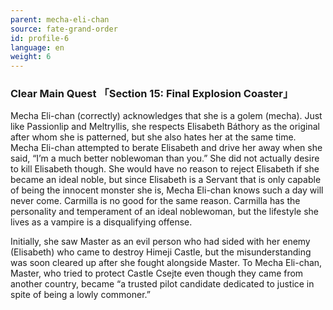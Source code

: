 ```yaml
---
parent: mecha-eli-chan
source: fate-grand-order
id: profile-6
language: en
weight: 6
---
```


### Clear Main Quest 「Section 15: Final Explosion Coaster」

Mecha Eli-chan (correctly) acknowledges that she is a golem (mecha).
Just like Passionlip and Meltryllis, she respects Elisabeth Báthory as the original after whom she is patterned, but she also hates her at the same time.
Mecha Eli-chan attempted to berate Elisabeth and drive her away when she said, “I’m a much better noblewoman than you.” She did not actually desire to kill Elisabeth though.
She would have no reason to reject Elisabeth if she became an ideal noble, but since Elisabeth is a Servant that is only capable of being the innocent monster she is, Mecha Eli-chan knows such a day will never come.
Carmilla is no good for the same reason.
Carmilla has the personality and temperament of an ideal noblewoman, but the lifestyle she lives as a vampire is a disqualifying offense.

Initially, she saw Master as an evil person who had sided with her enemy (Elisabeth) who came to destroy Himeji Castle, but the misunderstanding was soon cleared up after she fought alongside Master.
To Mecha Eli-chan, Master, who tried to protect Castle Csejte even though they came from another country, became “a trusted pilot candidate dedicated to justice in spite of being a lowly commoner.”
